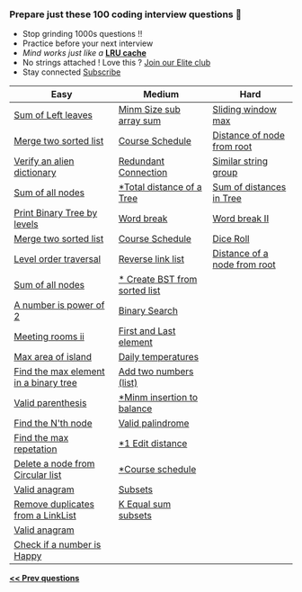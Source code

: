 ### Prepare just these 100 coding interview questions &#x1F4D6;

- Stop grinding 1000s questions !!
- Practice before your next interview
- *Mind works just like a* <a href="/articles/engineering/ds/lru_cache" target="_blank">**LRU cache**</a>
- No strings attached ! Love this ? [Join our Elite club](/publish)
- Stay connected <a href="https://www.youtube.com/c/InterviewDose" target="_blank">Subscribe</a>

<table class="table">
  <thead>
    <tr>
      <th scope="col">Easy</th>
      <th scope="col">Medium</th>
      <th scope="col">Hard</th>
    </tr>
  </thead>
  <tbody>
    <tr>
      <td>
        <a href="https://youtube.com/embed/jZ5Vi2w1WUo" target="_blank">Sum of Left leaves</a>
        <a href="/articles/engineering/ds/binary_trees" style="backgroound">
          <i class="fa-regular fa-note-sticky" style="color: black;"></i>
        </a>
      </td>
      <td><a href="https://youtube.com/embed/HGnHfU3cHc8" target="_blank">Minm Size sub array sum</a></td>
      <td><a href="https://youtube.com/embed/CynfIgY6Aek" target="_blank">Sliding window max</a></td>
    </tr>
    <tr>
      <td><a href="https://youtube.com/embed/v=9D2V-IUSH0g" target="_blank">Merge two sorted list</a></td>
      <td><a href="https://youtube.com/embed/N4jQQPg1tvA" target="_blank">Course Schedule</a></td>
      <td>
        <a href="https://youtube.com/embed/0EjPBPRLyjE" target="_blank">Distance of node from root</a>
        <a href="/articles/engineering/ds/binary_trees" style="backgroound">
          <i class="fa-regular fa-note-sticky" style="color: black;"></i>
        </a>
      </td>
    </tr>
    <tr>
      <td><a href="https://youtube.com/embed/i3B5RYe0J0E" target="_blank">Verify an alien dictionary</a></td>
      <td><a href="https://youtube.com/embed/MdI6sXCAiso?start=19" target="_blank">Redundant Connection</a></td>
      <td><a href="https://youtube.com/embed/WuBTG71yOek" target="_blank">Similar string group</a></td>
    </tr>
    <tr>
      <td><a href="https://youtube.com/embed/ThQstg4Ik2E" target="_blank">Sum of all nodes</a></td>
      <td>
          <a href="https://youtube.com/embed/0EjPBPRLyjE?start=4" target="_blank">*Total distance of a Tree</a>
          <a href="/articles/engineering/ds/binary_trees" style="backgroound">
          <i class="fa-regular fa-note-sticky" style="color: black;"></i>
          </a>
      </td>
      <td>
        <a href="https://youtube.com/embed/_KAjEdomX7M" target="_blank">Sum of distances in Tree</a>
        <a href="/articles/engineering/ds/binary_trees" style="backgroound">
          <i class="fa-regular fa-note-sticky" style="color: black;"></i>
        </a>
      </td>
    </tr>
    <tr>
      <td>
        <a href="https://youtube.com/embed/0C8nLoIQvfA" target="_blank">Print Binary Tree by levels</a>
        <a href="/articles/engineering/ds/binary_trees" style="backgroound">
          <i class="fa-regular fa-note-sticky" style="color: black;"></i>
        </a>
      </td>
      <td>
        <a href="https://youtube.com/embed/eDsc4Mce0LQ?start=20" target="_blank">Word break</a>
      </td>
      <td><a href="https://youtube.com/embed/HLOwaCIN3S4" target="_blank">Word break II</a></td>
    </tr>
    <tr>
      <td><a href="https://youtube.com/embed/v=9D2V-IUSH0g" target="_blank">Merge two sorted list</a></td>
      <td><a href="https://youtube.com/embed/N4jQQPg1tvA" target="_blank">Course Schedule</a></td>
      <td><a href="https://youtube.com/embed/F5ylYjN40WY" target="_blank">Dice Roll</a></td>
    </tr>
    <tr>
      <td>
        <a href="https://youtube.com/embed/9hGwYdjcfRU" target="_blank">Level order traversal</a>
        <a href="/articles/engineering/ds/binary_trees" style="backgroound">
          <i class="fa-regular fa-note-sticky" style="color: black;"></i>
        </a>
      </td>
      <td>
        <a href="https://youtube.com/embed/HmZSrU21lrQ?start=39" target="_blank">Reverse link list</a>
      </td>
      <td>
        <a href="https://youtube.com/embed/W0PTd05dZJQ" target="_blank">Distance of a node from root</a>
        <a href="/articles/engineering/ds/binary_trees" style="backgroound">
          <i class="fa-regular fa-note-sticky" style="color: black;"></i>
        </a>
      </td>
    </tr>
    <tr>
      <td>
        <a href="https://youtube.com/embed/ThQstg4Ik2E" target="_blank">Sum of all nodes</a>
        <a href="/articles/engineering/ds/binary_trees" style="backgroound">
          <i class="fa-regular fa-note-sticky" style="color: black;"></i>
        </a>
      </td>
      <td>
        <a href="https://youtube.com/embed/4baFHiSEkgg?end=1704" target="_blank">* Create BST from sorted list</a>
      </td>
    </tr>
    <tr>
      <td>
        <a href="https://youtube.com/embed/17tZD-BIEcI" target="_blank">A number is power of 2</a>
        <a href="/articles/engineering/ds/binary_search" style="backgroound">
          <i class="fa-regular fa-note-sticky" style="color: black;"></i>
        </a>
      </td>
      <td>
        <a href="https://youtube.com/embed/I6viYY0mS6I?start=581" target="_blank">Binary Search</a>
        <a href="/articles/engineering/ds/binary_search" style="backgroound">
          <i class="fa-regular fa-note-sticky" style="color: black;"></i>
        </a>
      </td>
    </tr>
    <tr>
      <td>
        <a href="https://youtube.com/embed/Mfd3EDnJejY" target="_blank">Meeting rooms ii</a>
        <a href="/articles/engineering/ds/meeting_intervals" style="backgroound">
          <i class="fa-regular fa-note-sticky" style="color: black;"></i>
        </a>
      </td>
      <td>
        <a href="https://interviewdose.com/i/articles/engineering/ds/binary_search" target="_blank">First and Last element</a>
      </td>
    </tr>
    <tr>
      <td><a href="https://youtube.com/embed/74Mln2rZO30" target="_blank">Max area of island</a></td>
      <td><a href="https://youtube.com/embed/cQRBzejYzEo" target="_blank">Daily temperatures</a></td>
    </tr>
    <tr>
      <td>
        <a href="https://youtube.com/embed/Wrjg_nKEbzw" target="_blank">Find the max element in a binary tree</a>
        <a href="/articles/engineering/ds/binary_trees" style="backgroound">
          <i class="fa-regular fa-note-sticky" style="color: black;"></i>
        </a>
      </td>
      <td><a href="https://youtube.com/embed/JcUj2X-gLrA?start=74" target="_blank">Add two numbers (list)</a></td>
    </tr>
    <tr>
      <td>
        <a href="https://youtube.com/embed/VWGk_Mo_gRU" target="_blank">Valid parenthesis</a>
        <a href="/articles/engineering/ds/balanced_brackets" style="backgroound">
          <i class="fa-regular fa-note-sticky" style="color: black;"></i>
        </a>
      </td>
      <td><a href="https://youtube.com/embed/LScsC-C5gvg" target="_blank">*Minm insertion to balance</a></td>
    </tr>
    <tr>
      <td><a href="https://youtube.com/embed/G78_qD2C3Gc" target="_blank">Find the N'th node</a></td>
      <td><a href="https://youtube.com/embed/-dbtvD0GkcE?start=350" target="_blank">Valid palindrome</a></td>
    </tr>
    <tr>
      <td><a href="https://youtube.com/embed/YlIHZNUnwNY" target="_blank">Find the max repetation</a></td>
      <td><a href="https://youtube.com/embed/zb4Mw_FFBaA" target="_blank">*1 Edit distance</a></td>
    </tr>
    <tr>
      <td><a href="https://youtube.com/embed/xeMzm4sWtTs" target="_blank">Delete a node from Circular list</a></td>
      <td><a href="https://youtube.com/embed/N4jQQPg1tvA" target="_blank">*Course schedule</a></td>
    </tr>
    <tr>
      <td><a href="https://youtube.com/embed/4RCk18Y4zZw" target="_blank">Valid anagram</a></td>
      <td><a href="https://youtube.com/embed/-UhqRVFnwOY" target="_blank">Subsets</a></td>
    </tr>
    <tr>
      <td><a href="https://youtube.com/embed/wSqjf01vBZ4" target="_blank">Remove duplicates from a LinkList</a></td>
      <td><a href="https://youtube.com/embed/siNWNRgtlEk" target="_blank">K Equal sum subsets</a></td>
    </tr>
    <tr>
      <td><a href="https://youtube.com/embed/4RCk18Y4zZw" target="_blank">Valid anagram</a></td>
    </tr>
    <td><a href="https://youtube.com/embed/ZTD9Zb2BwC4" target="_blank">Check if a number is Happy</a></td>
  </tbody>
</table>

[**<< Prev questions**](/#questions)
